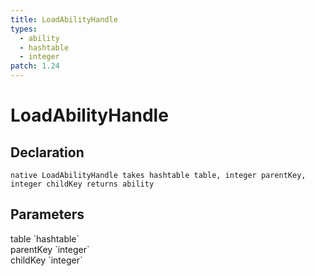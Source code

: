 ```yaml
---
title: LoadAbilityHandle
types:
  - ability
  - hashtable
  - integer
patch: 1.24
---
```


# LoadAbilityHandle

## Declaration

```
native LoadAbilityHandle takes hashtable table, integer parentKey, integer childKey returns ability
```

## Parameters
<dl>
  <dt>table `hashtable`</dt>
  <dd></dd>

  <dt>parentKey `integer`</dt>
  <dd></dd>

  <dt>childKey `integer`</dt>
  <dd></dd>
</dl>